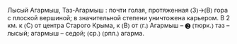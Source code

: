 ---
---

Лысый Агармыш, Таз-Агармыш
: почти голая, протяженная ⦅З⦆→⦅В⦆ гора с плоской вершиной; в значительной степени уничтожена карьером. В 2 км. к ⦅С⦆ от центра Старого Крыма, к ⦅В⦆ от ⦅г.⦆ Агармыш – ❷ ⦅тюрк.⦆ таз – лысый; агармыш – седой; ⦅ср.⦆ ⦅рпл.⦆ агарма. 
